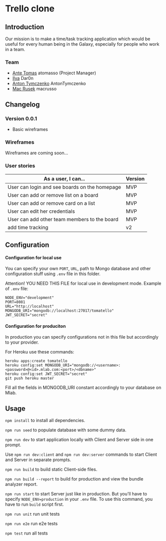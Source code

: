 # Trello clone

## Introduction
<div>
<p> Our mission is to make a time/task tracking application which would be useful for every human being in the Galaxy, especially for people who work in a team.</p>
</div>

### Team
<ul>
  <li><a href="https://github.com/atomasso">Ante Tomas</a> atomasso (Project Manager)</li>
  <li><a href="https://github.com/Dar0n">Ilya</a> Dar0n</li>
  <li><a href="https://github.com/AntonTymczenko">Anton Tymczenko</a> AntonTymczenko</li>
   <li><a href="https://github.com/macrusso">Mac Rusek</a> macrusso</li>
</ul>

## Changelog

### Version 0.0.1
<div>
  <ul>
    <li>Basic wireframes</li>
  </ul>
</div>

### Wireframes
<div>
<p>Wireframes are coming soon...</p>
</div>

### User stories

<div>

| As a user, I can... | Version |
| --- | --- |
| User can login and see boards on the homepage | MVP |
| User can add or remove list on a board | MVP |
| User can add or remove card on a list | MVP |
| User can edit her credentials | MVP |
| User can add other team members to the board | MVP |
| add time tracking | v2 |

</div>

## Configuration

#### Configuration for local use
You can specify your own `PORT`, `URL`, path to Mongo database and other
configuration stuff using `.env` file in this folder.

Attention!
YOU NEED THIS FILE for local use in development mode. Example of `.env` file:
```
NODE_ENV="development"
PORT=8081
URL="http://localhost"
MONGODB_URI="mongodb://localhost:27017/tomatello"
JWT_SECRET="secret"
```

#### Configuration for produciton
In production you can specify configurations not in this file but accordingly
to your provider.

For Heroku use these commands:
```
heroku apps:create tomatello
heroku config:set MONGODB_URI="mongodb://<username>:<password>@<id>.mlab.com:<port>/<dbname>"
heroku config:set JWT_SECRET="secret"
git push heroku master
```

Fill all the fields in MONGODB_URI constant accordingly to your database on Mlab.

## Usage

`npm install` to install all dependencies.

`npm run seed` to populate database with some dummy data.

`npm run dev` to start application locally with Client and Server side in one
prompt.

Use `npm run dev:client` and `npm run dev:server` commands to start Client and
Server in separate prompts.

`npm run build` to build static Client-side files.

`npm run build --report` to build for production and view the bundle analyzer
report.

`npm run start` to start Server just like in production. But you'll have
to specify `NODE_ENV=production` in your `.env` file. To use this command,
you have to run `build` script first.

`npm run unit` run unit tests

`npm run e2e` run e2e tests

`npm test` run all tests
